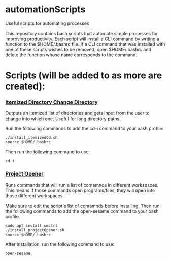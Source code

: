 # automationScripts
Useful scripts for automating processes

This repository contains bash scripts that automate simple processes for improving productivity. Each script will install a CLI command by writing a function to the $HOME/.bashrc file. If a CLI command that was installed with one of these scripts wishes to be removed, open $HOME/.bashrc and delete the function whose name corresponds to the command.


# Scripts (will be added to as more are created):

### [Itemized Directory Change Directory](itemizedCd.sh)
Outputs an itemized list of directories and gets input from the user to change into which one. Useful for long directory paths.

Run the following commands to add the cd-i command to your bash profile:

    ./install_itemizedCd.sh
    source $HOME/.bashrc

Then run the following command to use:

    cd-i

### [Project Opener](projectOpener.sh)
Runs commands that will run a list of comamnds in different workspaces. This means if those commands open programs/files, they will open into those different workspaces.


Make sure to edit the script's list of comamnds before installing. Then run the following commands to add the open-sesame command to your bash profile.

    sudo apt install wmctrl
    ./install_projectOpener.sh
    source $HOME/.bashrc

After installation, run the following command to use:

    open-sesame
